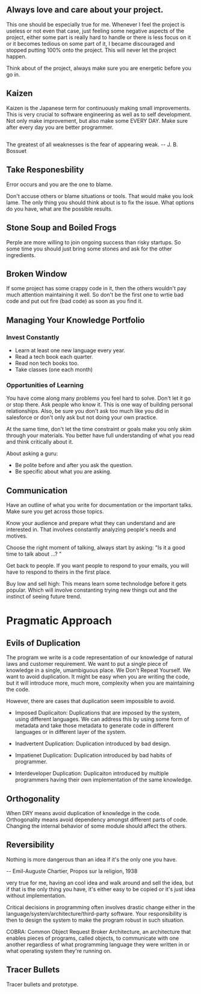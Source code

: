 ## Always love and care about your project.

This one should be especially true for me. Whenever I feel the project is useless or not even that case, just feeling some negative aspects of the project, either some part is really hard to handle or there is less focus on it or it becomes tedious on some part of it, I became discouraged and stopped putting 100% onto the project. This will never let the project happen.

Think about of the project, always make sure you are energetic before you go in.

## Kaizen

Kaizen is the Japanese term for continuously making small improvements. This is very crucial to software engineering as well as to self development. Not only make improvement, but also make some EVERY DAY. Make sure after every day you are better programmer.


## 

The greatest of all weaknesses is the fear of appearing weak. 
-- J. B. Bossuet

## Take Responesbility

Error occurs and you are the one to blame.

Don't accuse others or blame situations or tools. That would make you look lame. 
The only thing you should think about is to fix the issue. What options do you have, what are the possible results.

## Stone Soup and Boiled Frogs

Perple are more willing to join ongoing success than risky startups. So some time you should just bring some stones and ask for the other ingredients.

## Broken Window

If some project has some crappy code in it, then the others wouldn't pay much attention maintaining it well. So don't be the first one to wrtie bad code and put out fire (bad code) as soon as you find it.

## Managing Your Knowledge Portfolio

### Invest Constantly

- Learn at least one new language every year.
- Read a tech book each quarter.
- Read non tech books too.
- Take classes (one each month)

### Opportunities of Learning

You have come along many problems you feel hard to solve. Don't let it go or stop there. Ask people who know it. This is one way of building personal relationships. Also, be sure you don't ask too much like you did in salesforce or don't only ask but not doing your own practice.

At the same time, don't let the time constraint or goals make you only skim through your materials. You better have full understanding of what you read and think critically about it.

About asking a guru:
- Be polite before and after you ask the question.
- Be specific about what you are asking.

## Communication

Have an outline of what you write for documentation or the important talks. Make sure you get across those topics.

Know your audience and prepare what they can understand and are interested in. That involves constantly analyzing people's needs and motives.

Choose the right moment of talking, always start by asking: "Is it a good time to talk about ...? "

Get back to people. If you want people to respond to your emails, you will have to respond to theirs in the first place.



Buy low and sell high: This means learn some technolodge before it gets popular. Which will involve constanting trying new things out and the instinct of seeing future trend.

# Pragmatic Approach

## Evils of Duplication
The program we write is a code representation of our knowledge of natural laws and customer requirement. We want to put a single piece of knowledge in a single, umambiguous place. We Don't Repeat Yourself. We want to avoid duplication. It might be easy when you are writing the code, but it will introduce more, much more, complexity when you are maintaining the code.

However, there are cases that duplication seem impossible to avoid.
- Imposed Duplicaiton: Duplications that are imposed by the system, using different languages. We can address this by using some form of metadata and take those metadata to generate code in different languages or in different layer of the system.

- Inadvertent Duplication: Duplication introduced by bad design.

- Impatienet Duplication: Duplication introduced by bad habits of programmer.

- Interdeveloper Duplication: Duplicaiton introduced by multiple programmers having their own implementation of the same knowledge.

## Orthogonality

When DRY means avoid duplication of knowledge in the code. Orthogonality means avoid dependency amongst different parts of code. Changing the internal behavior of some module should affect the others.

## Reversibility

Nothing is more dangerous than an idea if it's the only one you have.

-- Emil-Auguste Chartier, Propos sur la religion, 1938

very true for me, having an cool idea and walk around and sell the idea, but if that is the only thing you have, it's either easy to be copied or it's just idea without implementation.


Critical decisions in programming often involves drastic change either in the language/system/architecture/third-party software. Your responsibility is then to design the system to make the program robust in such situation.

COBRA: Common Object Request Broker Architecture, an architecture that enables pieces of programs, called objects, to communicate with one another regardless of what programming language they were written in or what operating system they're running on.

## Tracer Bullets

Tracer bullets and prototype.



